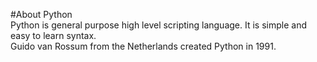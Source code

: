#About Python  
Python is general purpose high level scripting language. It is simple and easy to learn syntax.  
Guido van Rossum from the Netherlands created Python in 1991.
